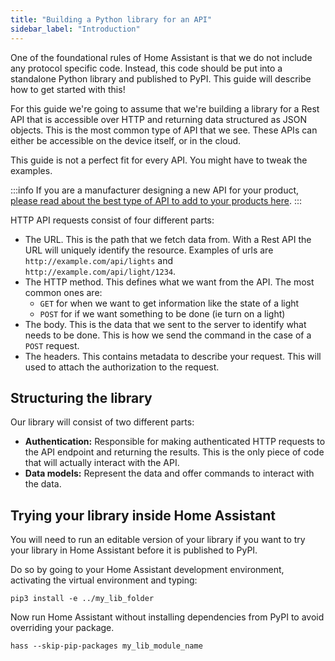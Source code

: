 ```yaml
---
title: "Building a Python library for an API"
sidebar_label: "Introduction"
---
```


One of the foundational rules of Home Assistant is that we do not include any protocol specific code. Instead, this code should be put into a standalone Python library and published to PyPI. This guide will describe how to get started with this!

For this guide we're going to assume that we're building a library for a Rest API that is accessible over HTTP and returning data structured as JSON objects. This is the most common type of API that we see. These APIs can either be accessible on the device itself, or in the cloud.

This guide is not a perfect fit for every API. You might have to tweak the examples.

:::info
If you are a manufacturer designing a new API for your product, [please read about the best type of API to add to your products here](https://www.home-assistant.io/blog/2016/02/12/classifying-the-internet-of-things/#local-device-pushing-new-state).
:::

HTTP API requests consist of four different parts:

- The URL. This is the path that we fetch data from. With a Rest API the URL will uniquely identify the resource. Examples of urls are `http://example.com/api/lights` and `http://example.com/api/light/1234`.
- The HTTP method. This defines what we want from the API. The most common ones are:
  - `GET` for when we want to get information like the state of a light
  - `POST` for if we want something to be done (ie turn on a light)
- The body. This is the data that we sent to the server to identify what needs to be done. This is how we send the command in the case of a `POST` request.
- The headers. This contains metadata to describe your request. This will used to attach the authorization to the request.

## Structuring the library

Our library will consist of two different parts:

- **Authentication:** Responsible for making authenticated HTTP requests to the API endpoint and returning the results. This is the only piece of code that will actually interact with the API.
- **Data models:** Represent the data and offer commands to interact with the data.

## Trying your library inside Home Assistant

You will need to run an editable version of your library if you want to try your library in Home Assistant before it is published to PyPI.

Do so by going to your Home Assistant development environment, activating the virtual environment and typing:

```shell
pip3 install -e ../my_lib_folder
```

Now run Home Assistant without installing dependencies from PyPI to avoid overriding your package.

```shell
hass --skip-pip-packages my_lib_module_name
```
